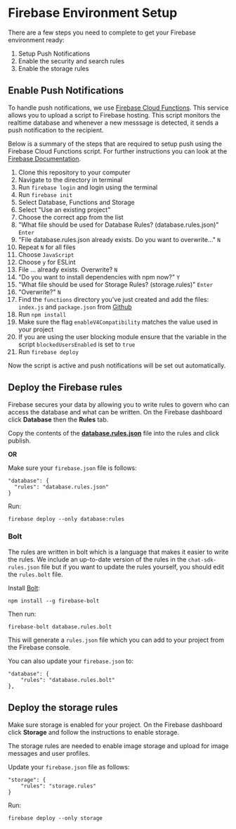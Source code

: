 # Firebase Environment Setup

There are a few steps you need to complete to get your Firebase environment ready:

1. Setup Push Notifications
2. Enable the security and search rules
3. Enable the storage rules

## Enable Push Notifications

To handle push notifications, we use [Firebase Cloud Functions](https://firebase.google.com/docs/functions/). This service allows you to upload a script to Firebase hosting. This script monitors the realtime database and whenever a new messsage is detected, it sends a push notification to the recipient. 

Below is a summary of the steps that are required to setup push using the Firebase Cloud Functions script. For further instructions you can look at the [Firebase Documentation](https://firebase.google.com/docs/functions/get-started). 

1. Clone this repository to your computer
2. Navigate to the directory in terminal
3. Run `firebase login` and login using the terminal
6. Run `firebase init`
4. Select Database, Functions and Storage
5. Select "Use an existing project"
7. Choose the correct app from the list
8. "What file should be used for Database Rules? (database.rules.json)" `Enter`
9. "File database.rules.json already exists. Do you want to overwrite..." `N`
10. Repeat `N` for all files
8. Choose `JavaScript`
9. Choose `y` for ESLint
10. File ... already exists. Overwrite? `N` 
11. "Do you want to install dependencies with npm now?" `Y`
12. "What file should be used for Storage Rules? (storage.rules)" `Enter`
13. "Overwrite?" `N`
11. Find the `functions` directory you've just created and add the files: `index.js` and `package.json` from [Github](https://github.com/chat-sdk/chat-sdk-firebase/tree/master/functions) 
12. Run `npm install`
13. Make sure the flag `enableV4Compatibility` matches the value used in your project
14. If you are using the user blocking module ensure that the variable in the script `blockedUsersEnabled` is set to `true` 
15. Run `firebase deploy` 

Now the script is active and push notifications will be set out automatically. 

## Deploy the Firebase rules

Firebase secures your data by allowing you to write rules to govern who can access the database and what can be written. On the Firebase dashboard click **Database** then the **Rules** tab. 

Copy the contents of the [**database.rules.json**](https://github.com/chat-sdk/chat-sdk-firebase/blob/master/database.rules.json) file into the rules and click publish.

**OR**

Make sure your `firebase.json` file is follows:

```
"database": {
  "rules": "database.rules.json"
}
```

Run:

```
firebase deploy --only database:rules
```

### Bolt

The rules are written in bolt which is a language that makes it easier to write the rules. We include an up-to-date version of the rules in the `chat-sdk-rules.json` file but if you want to update the rules yourself, you should edit the `rules.bolt` file. 

Install [Bolt](https://github.com/FirebaseExtended/bolt/blob/master/docs/guide.md):

```
npm install --g firebase-bolt
```

Then run:

```
firebase-bolt database.rules.bolt
```

This will generate a `rules.json` file which you can add to your project from the Firebase console. 

You can also update your `firebase.json` to:

```
"database": {
    "rules": "database.rules.bolt"
},  
```

## Deploy the storage rules

Make sure storage is enabled for your project. On the Firebase dashboard click **Storage** and follow the instructions to enable storage.

The storage rules are needed to enable image storage and upload for image messages and user profiles. 

Update your `firebase.json` file as follows:

```
"storage": {
	"rules": "storage.rules"
}
```

Run:

```
firebase deploy --only storage
```
  
  
